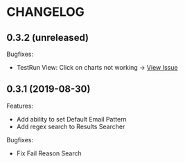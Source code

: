 # CHANGELOG

## 0.3.2 (unreleased)

Bugfixes:

  - TestRun View: Click on charts not working -> [View Issue](https://github.com/aquality-automation/aquality-tracking-ui/issues/26)

## 0.3.1 (2019-08-30)

Features:

  - Add ability to set Default Email Pattern
  - Add regex search to Results Searcher

Bugfixes:

  - Fix Fail Reason Search